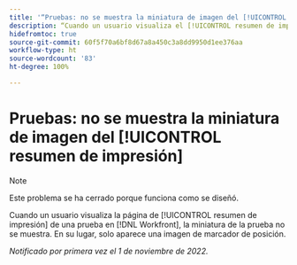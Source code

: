 ```yaml
---
title: '“Pruebas: no se muestra la miniatura de imagen del [!UICONTROL resumen de impresión]”'
description: “Cuando un usuario visualiza el [!UICONTROL resumen de impresión] de una prueba en  [!DNL Workfront], la miniatura de la prueba no se muestra. En su lugar, solo aparece una imagen de marcador de posición.”
hidefromtoc: true
source-git-commit: 60f5f70a6bf8d67a8a450c3a8dd9950d1ee376aa
workflow-type: ht
source-wordcount: '83'
ht-degree: 100%

---
```



# Pruebas: no se muestra la miniatura de imagen del [!UICONTROL resumen de impresión]

<!--This is on both the WF and WFP TOCs-->

>[!NOTE]
>
>Este problema se ha cerrado porque funciona como se diseñó.

Cuando un usuario visualiza la página de [!UICONTROL resumen de impresión] de una prueba en [!DNL Workfront], la miniatura de la prueba no se muestra. En su lugar, solo aparece una imagen de marcador de posición.

_Notificado por primera vez el 1 de noviembre de 2022._

